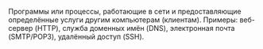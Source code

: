 Программы или процессы, работающие в сети и предоставляющие определённые услуги другим компьютерам (клиентам). Примеры: веб-сервер (HTTP), служба доменных имён (DNS), электронная почта (SMTP/POP3), удалённый доступ (SSH).